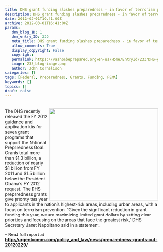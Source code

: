 ```yaml
---
title: DHS grant funding slashes preparedness - in favor of terrorism prevention
description: DHS grant funding slashes preparedness - in favor of terrorism prevention
date: 2012-03-01T16:41:00Z
archive: 2012-03-01T16:41:00Z
params:
   dnn_blog_ID: 1
   dnn_entry_ID: 233
   meta_title: DHS grant funding slashes preparedness - in favor of terrorism prevention
   allow_comments: True
   display_copyright: False
   copyright: 
   permalink: https://vashonbeprepared.org/en-us/Home/EntryId/233/DHS-grant-funding-slashes-preparedness-in-favor-of-terrorism-prevention
   image: 233_blog-image.png
   author: John Cornelison
categories: []
tags: [Federal, Preparedness, Grants, Funding, FEMA]
keywords: []
topics: []
draft: False
---
```


<div class="wlWriterHeaderFooter" style="padding-bottom: 4px; margin: 0px; padding-left: 0px; padding-right: 0px; float: none; padding-top: 4px;"> </div>
<p><img alt="" width="358" height="302" align="right" style="display: inline; float: right;" src="http://www.maniacworld.com/fighting-terrorism-since-1492.jpg" />The DHS recently released the FY 2012 guidance and application kits for seven grant programs that support the National Preparedness Goal. Grants total more than $1.3 billion, a reduction of nearly $1 billion from FY 2011 and $1.5 billion below the President Obama&rsquo;s FY 2012 request. The DHS preparedness grants give priority this year to applicants in the nation&rsquo;s highest-risk areas, including urban areas, with a focus on terrorism prevention. &ldquo;Given the significant reduction in grant funding this year, we are maximizing limited grant dollars by setting clear priorities and focusing on the areas that face the greatest risk,&rdquo; DHS Secretary Janet Napolitano said in a statement.</p>
<p>- Read full report at <a href="http://urgentcomm.com/policy_and_law/news/preparedness-grants-cut-20120229/"><b>http://urgentcomm.com/policy_and_law/news/preparedness-grants-cut-20120229/</b></a></p>
